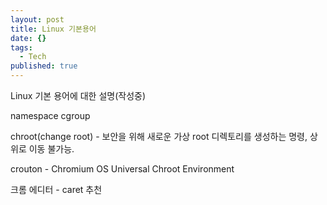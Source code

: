 ```yaml
---
layout: post
title: Linux 기본용어
date: {}
tags:
  - Tech
published: true
---
```


Linux 기본 용어에 대한 설명(작성중)


namespace
cgroup


chroot(change root) - 보안을 위해 새로운 가상 root 디렉토리를 생성하는 명령, 상위로 이동 불가능.


crouton - Chromium OS Universal Chroot Environment



크롬 에디터 - caret 추천
